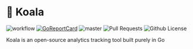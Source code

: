 # 🐨 Koala

![workflow](https://github.com/oabraham1/koala/actions/workflows/go.yml/badge.svg)
[![GoReportCard](https://goreportcard.com/badge/github.com/oabraham1/koala)](https://goreportcard.com/report/github.com/oabraham1/koala)
![master](https://img.shields.io/github/last-commit/oabraham1/koala/master)
![Pull Requests](https://img.shields.io/github/issues-pr/oabraham1/koala)
![Github License](https://img.shields.io/badge/License-Apache-green.svg)

Koala is an open-source analytics tracking tool built purely in Go
